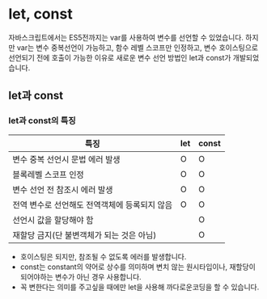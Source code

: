 # let, const

자바스크립트에서는 ES5전까지는 var를 사용하여 변수를 선언할 수 있었습니다. 하지만 var는 변수 중복선언이 가능하고, 함수 레벨 스코프만 인정하고, 변수 호이스팅으로 선언되기 전에 호출이 가능한 이유로 새로운 변수 선언 방법인 let과 const가 개발되었습니다.

## let과 const

### let과 const의 특징

| 특징                                          | let | const |
| --------------------------------------------- | --- | ----- |
| 변수 중복 선언시 문법 에러 발생               | O   | O     |
| 블록레벨 스코프 인정                          | O   | O     |
| 변수 선언 전 참조시 에러 발생                 | O   | O     |
| 전역 변수로 선언해도 전역객체에 등록되지 않음 | O   | O     |
| 선언시 값을 할당해야 함                       |     | O     |
| 재할당 금지(단 불변객체가 되는 것은 아님)     |     | O     |

- 호이스팅은 되지만, 참조될 수 없도록 에러를 발생합니다.
- const는 constant의 약어로 상수를 의미하며 변치 않는 원시타입이나, 재할당이 되어야하는 변수가 아닌 경우 사용합니다.
- 꼭 변한다는 의미를 주고싶을 때에만 let을 사용해 까다로운코딩을 할 수 있습니다.
